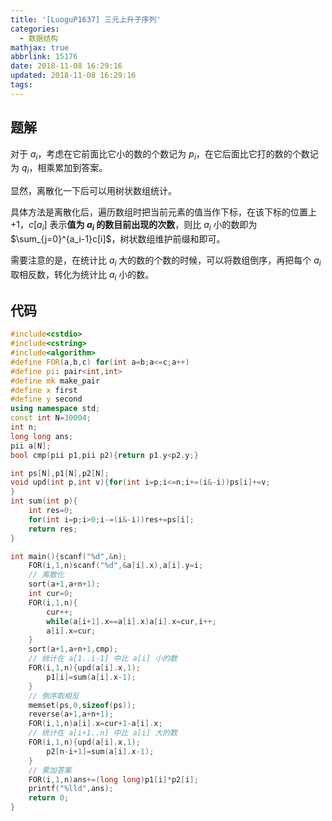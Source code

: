 ```yaml
---
title: '[LuoguP1637] 三元上升子序列'
categories:
  - 数据结构
mathjax: true
abbrlink: 15176
date: 2018-11-08 16:29:16
updated: 2018-11-08 16:29:16
tags:
---
```


## 题解

对于 $a_i$，考虑在它前面比它小的数的个数记为 $p_i$，在它后面比它打的数的个数记为 $q_i$，相乘累加到答案。

显然，离散化一下后可以用树状数组统计。

具体方法是离散化后，遍历数组时把当前元素的值当作下标，在该下标的位置上 +1，$c[a_i]$ 表示**值为 $a_i$ 的数目前出现的次数**，则比 $a_i$ 小的数即为 $\sum_{j=0}^{a_i-1}c[i]$，树状数组维护前缀和即可。

需要注意的是，在统计比 $a_i$ 大的数的个数的时候，可以将数组倒序，再把每个 $a_i$ 取相反数，转化为统计比 $a_i$ 小的数。

## 代码

```cpp
#include<cstdio>
#include<cstring>
#include<algorithm>
#define FOR(a,b,c) for(int a=b;a<=c;a++)
#define pii pair<int,int>
#define mk make_pair
#define x first
#define y second
using namespace std;
const int N=30004;
int n;
long long ans;
pii a[N];
bool cmp(pii p1,pii p2){return p1.y<p2.y;}

int ps[N],p1[N],p2[N];
void upd(int p,int v){for(int i=p;i<=n;i+=(i&-i))ps[i]+=v;
}
int sum(int p){
	int res=0;
	for(int i=p;i>0;i-=(i&-i))res+=ps[i];
	return res;
}

int main(){scanf("%d",&n);
	FOR(i,1,n)scanf("%d",&a[i].x),a[i].y=i;
    // 离散化
	sort(a+1,a+n+1);
	int cur=0;
	FOR(i,1,n){
		cur++;
		while(a[i+1].x==a[i].x)a[i].x=cur,i++;
		a[i].x=cur;
	}
	sort(a+1,a+n+1,cmp);
    // 统计在 a[1..i-1] 中比 a[i] 小的数
	FOR(i,1,n){upd(a[i].x,1);
		p1[i]=sum(a[i].x-1);
	}
    // 倒序取相反
	memset(ps,0,sizeof(ps));
	reverse(a+1,a+n+1);
	FOR(i,1,n)a[i].x=cur+1-a[i].x;
	// 统计在 a[i+1..n] 中比 a[i] 大的数
	FOR(i,1,n){upd(a[i].x,1);
		p2[n-i+1]=sum(a[i].x-1);
	}
    // 累加答案
	FOR(i,1,n)ans+=(long long)p1[i]*p2[i];
	printf("%lld",ans);
	return 0;
}
```

